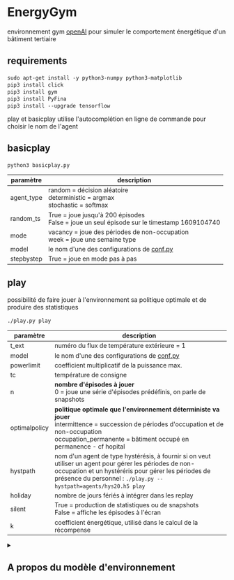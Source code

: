 # EnergyGym
environnement gym [openAI](https://github.com/openai/gym) pour simuler le comportement énergétique d'un bâtiment tertiaire

## requirements

```
sudo apt-get install -y python3-numpy python3-matplotlib
pip3 install click
pip3 install gym
pip3 install PyFina
pip3 install --upgrade tensorflow
```

play et basicplay utilise l'autocomplétion en ligne de commande pour choisir le nom de l'agent

## basicplay

```
python3 basicplay.py
```

paramètre |  description
--|--
agent_type | random = décision aléatoire<br>deterministic = argmax<br>stochastic = softmax
random_ts | True = joue jusqu'à 200 épisodes<br>False = joue un seul épisode sur le timestamp 1609104740
mode | vacancy = joue des périodes de non-occupation<br>week = joue une semaine type
model | le nom d'une des configurations de [conf.py](conf.py)
stepbystep | True = joue en mode pas à pas

## play

possibilité de faire jouer à l'environnement sa politique optimale et de produire des statistiques

```
./play.py play
```
paramètre |  description
--|--
t_ext | numéro du flux de température extérieure = 1
model | le nom d'une des configurations de [conf.py](conf.py)
powerlimit | coefficient multiplicatif de la puissance max.
tc | température de consigne
n | **nombre d'épisodes à jouer**<br>0 = joue une série d'épisodes prédéfinis, on parle de snapshots
optimalpolicy | **politique optimale que l'environnement déterministe va jouer**<br>intermittence = succession de périodes d'occupation et de non-occupation<br>occupation_permanente = bâtiment occupé en permanence - cf hopital
hystpath | nom d'un agent de type hystérésis, à fournir si on veut utiliser un agent pour gérer les périodes de non-occupation et un hystéréris pour gérer les périodes de présence du personnel : `./play.py --hystpath=agents/hys20.h5 play`
holiday | nombre de jours fériés à intégrer dans les replay
silent | True = production de statistiques ou de snapshots<br>False = affiche les épisodes à l'écran 
k | coefficient énergétique, utilisé dans le calcul de la récompense


<details id=1>
  <summary><h2>A propos du modèle d'environnement</h2></summary>
  
  L'environnement est représenté sous la forme d'un modèle électrique équivalent simple à deux paramètres : 
  - une résistance R en K/W qui représente l'isolation du bâtiment
  - une capacité C en J/K qui représente l'inertie du bâtiment 
  
  [Pour en savoir plus](https://github.com/Open-Building-Management/RCmodel/blob/main/RCmodel.ipynb)
  
  Pour une résistance de 1e-4 K/W, et quelle que soit l’inertie entre 4e8 et 4e9 J/K, le système de chauffage, même utilisé à fond en permanence, ne 
  parvient pas à maintenir la température. 
  
  Pour pouvoir gérer des épisodes de froid sur des bâtiments présentant majoritairement des résistances inférieures à 2e-4 K/W, la seule solution est 
  d’augmenter la puissance disponible. 
  
  On ne devrait toutefois pas rencontrer ce cas de figure sur le terrain si les équipements de production et les pompes sont correctement dimensionnés. 
  
  Le couple R=2e-4 K/W et C=2e8 J/K semble donc être une configuration extrême, peu probable en pratique, mais susceptible de nous donner de la matière 
  pour bien cerner le fonctionnement de notre modèle.
  
  ### comportement sous météo hivernale froide
  ![](images/RC_sim2_48h.png)
  
  
</details>
